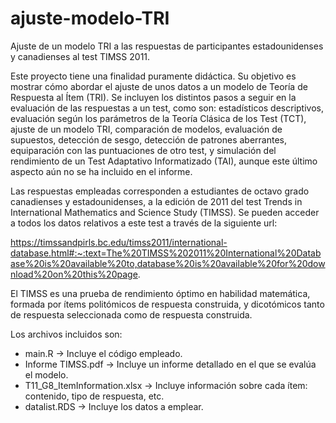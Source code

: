 # ajuste-modelo-TRI
Ajuste de un modelo TRI a las respuestas de participantes estadounidenses y canadienses al test TIMSS 2011.  

Este proyecto tiene una finalidad puramente didáctica. Su objetivo es mostrar cómo abordar el ajuste de unos datos a un modelo de Teoría de Respuesta al Ítem (TRI). Se incluyen los distintos pasos a seguir en la evaluación de las respuestas a un test, como son: estadísticos descriptivos, evaluación según los parámetros de la Teoría Clásica de los Test (TCT), ajuste de un modelo TRI, comparación de modelos, evaluación de supuestos, detección de sesgo, detección de patrones aberrantes, equiparación con las puntuaciones de otro test, y simulación del rendimiento de un Test Adaptativo Informatizado (TAI), aunque este último aspecto aún no se ha incluido en el informe. 

Las respuestas empleadas corresponden a estudiantes de octavo grado canadienses y estadounidenses, a la edición de 2011 del test Trends in International Mathematics and Science Study (TIMSS). Se pueden acceder a todos los datos relativos a este test a través de la siguiente url: 

https://timssandpirls.bc.edu/timss2011/international-database.html#:~:text=The%20TIMSS%202011%20International%20Database%20is%20available%20to,database%20is%20available%20for%20download%20on%20this%20page.

El TIMSS es una prueba de rendimiento óptimo en habilidad matemática, formada por ítems politómicos de respuesta construida, y dicotómicos tanto de respuesta  seleccionada como de respuesta construida. 

Los archivos incluidos son:
  - main.R -> Incluye el código empleado.
  - Informe TIMSS.pdf -> Incluye un informe detallado en el que se evalúa el modelo.
  - T11_G8_ItemInformation.xlsx -> Incluye información sobre cada ítem: contenido, tipo de respuesta, etc.
  - datalist.RDS -> Incluye los datos a emplear.
